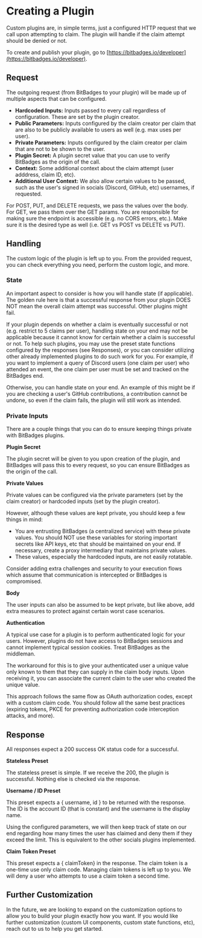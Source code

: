 # Creating a Plugin

Custom plugins are, in simple terms, just a configured HTTP request that we call upon attempting to claim. The plugin will handle if the claim attempt should be denied or not.&#x20;

To create and publish your plugin, go to [https://bitbadges.io/developer](https://bitbadges.io/developer).

## **Request**

The outgoing request (from BitBadges to your plugin) will be made up of multiple aspects that can be configured.

* **Hardcoded Inputs:** Inputs passed to every call regardless of configuration. These are set by the plugin creator.
* **Public Parameters:** Inputs configured by the claim creator per claim that are also to be publicly available to users as well (e.g. max uses per user).
* **Private Parameters:** Inputs configured by the claim creator per claim that are not to be shown to the user.
* **Plugin Secret:** A plugin secret value that you can use to verify BitBadges as the origin of the call.
* **Context:** Some additional context about the claim attempt (user adddress, claim ID, etc).
* **Additional User Context:** We also allow certain values to be passed, such as the user's signed in socials (Discord, GitHub, etc) usernames, if requested.

For POST, PUT, and DELETE requests, we pass the values over the body. For GET, we pass them over the GET params. You are responsible for making sure the endpoint is accessible (e.g. no CORS errors, etc.). Make sure it is the desired type as well (i.e. GET vs POST vs DELETE vs PUT).

## **Handling**

The custom logic of the plugin is left up to you. From the provided request, you can check everything you need, perform the custom logic, and more.&#x20;

### State

An important aspect to consider is how you will handle state (if applicable). The golden rule here is that a successful response from your plugin DOES NOT mean the overall claim attempt was successful. Other plugins might fail.&#x20;

If your plugin depends on whether a claim is eventually successful or not (e.g. restrict to 5 claims per user), handling state on your end may not be applicable because it cannot know for certain whether a claim is successful or not. To help such plugins, you may use the preset state functions configured by the responses (see Responses), or you can consider utilizing other already implemented plugins to do such work for you. For example, if you want to implement a query of Discord users (one claim per user) who attended an event, the one claim per user must be set and tracked on the BitBadges end.

Otherwise, you can handle state on your end. An example of this might be if you are checking a user's GitHub contributions, a contribution cannot be undone, so even if the claim fails, the plugin will still work as intended.

### Private Inputs

There are a couple things that you can do to ensure keeping things private with BitBadges plugins.&#x20;

**Plugin Secret**

The plugin secret will be given to you upon creation of the plugin, and BitBadges will pass this to every request, so you can ensure BitBadges as the origin of the call.

**Private Values**

Private values can be configured via the private parameters (set by the claim creator) or hardcoded inputs (set by the plugin creator).&#x20;

However, although these values are kept private, you should keep a few things in mind:

* You are entrusting BitBadges (a centralized service) with these private values. You should NOT use these variables for storing important secrets like API keys, etc that should be maintained on your end. If necessary, create a proxy intermediary that maintains private values.
* These values, especially the hardcoded inputs, are not easily rotatable.

Consider adding extra challenges and security to your execution flows which assume that communication is intercepted or BitBadges is compromised.&#x20;

**Body**

The user inputs can also be assumed to be kept private, but like above, add extra measures to protect against certain worst case scenarios.

**Authentication**

A typical use case for a plugin is to perform authenticated logic for your users. However, plugins do not have access to BitBadges sessions and cannot implement typical session cookies. Treat BitBadges as the middleman.

The workaround for this is to give your authenticated user a unique value only known to them that they can supply in the claim body inputs. Upon receiving it, you can associate the current claim to the user who created the unique value.&#x20;

This approach follows the same flow as OAuth authorization codes, except with a custom claim code. You should follow all the same best practices (expiring tokens, PKCE for preventing authorization code interception attacks, and more).

## **Response**

All responses expect a 200 success OK status code for a successful.

**Stateless Preset**

The stateless preset is simple. If we receive the 200, the plugin is successful. Nothing else is checked via the response.

**Username / ID Preset**

This preset expects a { username, id } to be returned with the response. The ID is the account ID (that is constant) and the username is the display name.&#x20;

Using the configured parameters, we will then keep track of state on our end regarding how many times the user has claimed and deny them if they exceed the limit. This is equivalent to the other socials plugins implemented.

**Claim Token Preset**

This preset expects a { claimToken} in the response. The claim token is a one-time use only claim code. Managing claim tokens is left up to you. We will deny a user who attempts to use a claim token a second time.

## **Further Customization**

In the future, we are looking to expand on the customization options to allow you to build your plugin exactly how you want. If you would like further customization (custom UI components, custom state functions, etc), reach out to us to help you get started.

